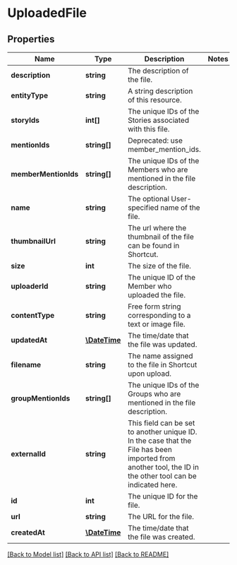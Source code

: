 # UploadedFile

## Properties
Name | Type | Description | Notes
------------ | ------------- | ------------- | -------------
**description** | **string** | The description of the file. | 
**entityType** | **string** | A string description of this resource. | 
**storyIds** | **int[]** | The unique IDs of the Stories associated with this file. | 
**mentionIds** | **string[]** | Deprecated: use member_mention_ids. | 
**memberMentionIds** | **string[]** | The unique IDs of the Members who are mentioned in the file description. | 
**name** | **string** | The optional User-specified name of the file. | 
**thumbnailUrl** | **string** | The url where the thumbnail of the file can be found in Shortcut. | 
**size** | **int** | The size of the file. | 
**uploaderId** | **string** | The unique ID of the Member who uploaded the file. | 
**contentType** | **string** | Free form string corresponding to a text or image file. | 
**updatedAt** | [**\DateTime**](\DateTime.md) | The time/date that the file was updated. | 
**filename** | **string** | The name assigned to the file in Shortcut upon upload. | 
**groupMentionIds** | **string[]** | The unique IDs of the Groups who are mentioned in the file description. | 
**externalId** | **string** | This field can be set to another unique ID. In the case that the File has been imported from another tool, the ID in the other tool can be indicated here. | 
**id** | **int** | The unique ID for the file. | 
**url** | **string** | The URL for the file. | 
**createdAt** | [**\DateTime**](\DateTime.md) | The time/date that the file was created. | 

[[Back to Model list]](../../README.md#documentation-for-models) [[Back to API list]](../../README.md#documentation-for-api-endpoints) [[Back to README]](../../README.md)

